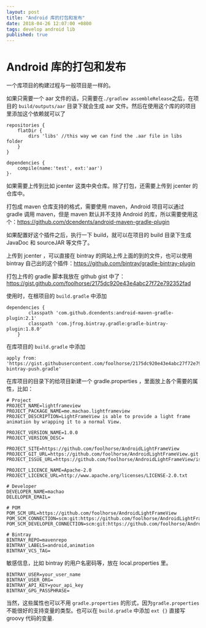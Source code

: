 ```yaml
---
layout: post
title: "Android 库的打包和发布"
date: 2018-04-26 12:07:00 +0800
tags: develop android lib
published: true
---
```

# Android 库的打包和发布

一个库项目的构建过程与一般项目是一样的。

如果只需要一个 aar 文件的话，只需要在`./gradlew assembleRelease`之后，在项目的 `build/outputs/aar` 目录下就会生成 aar 文件。然后在使用这个库的的项目里添加这个依赖就可以了
```
repositories {
    flatDir {
        dirs 'libs' //this way we can find the .aar file in libs folder
    }
}
```
```
dependencies {
    compile(name:'test', ext:'aar')
}·
```

如果需要上传到比如 jcenter 这类中央仓库。除了打包，还需要上传到 jcenter 的仓库中。

打包成 maven 仓库支持的格式，需要使用 maven，Android 项目可以通过 gradle 调用 maven，但是 maven 默认并不支持 Android 的库，所以需要使用这个：<https://github.com/dcendents/android-maven-gradle-plugin>

如果配置好这个插件之后，执行一下 build，就可以在项目的 build 目录下生成 JavaDoc 和 sourceJAR 等文件了。

上传到 jcenter ，可以直接在 bintray 的网站上传上面的到的文件，也可以使用 bintray 自己出的这个插件：<https://github.com/bintray/gradle-bintray-plugin>

打包上传的 gradle 脚本我放在 github gist 中了：<https://gist.github.com/foolhorse/2175dc920e43e4abc27f72e792352fad>

使用时，在根项目的 `build.gradle` 中添加
```
dependencies {
        classpath 'com.github.dcendents:android-maven-gradle-plugin:2.1'
        classpath 'com.jfrog.bintray.gradle:gradle-bintray-plugin:1.8.0'
    }
```

在库项目的 `build.gradle` 中添加
```
apply from: 'https://gist.githubusercontent.com/foolhorse/2175dc920e43e4abc27f72e792352fad/raw/1bfcb2b0d6fbbbb0169672f5df79f887a95fb3e8/gradle-bintray-push.gradle'

```

在库项目的目录下的给项目新建一个 gradle.properties ，里面放上各个需要的属性，比如：
```
# Project
PROJECT_NAME=lightframeview
PROJECT_PACKAGE_NAME=me.machao.lightframeview
PROJECT_DESCRIPTION=LightFrameView is able to provide a light frame animation by wrapping it to a normal View.

PROJECT_VERSION_NAME=1.0.0
PROJECT_VERSION_DESC=

PROJECT_SITE=https://github.com/foolhorse/AndroidLightFrameView
PROJECT_GIT_URL=https://github.com/foolhorse/AndroidLightFrameView.git
PROJECT_ISSUE_URL=https://github.com/foolhorse/AndroidLightFrameView/issues

PROJECT_LICENCE_NAME=Apache-2.0
PROJECT_LICENCE_URL=http://www.apache.org/licenses/LICENSE-2.0.txt

# Developer
DEVELOPER_NAME=machao
DELELOPER_EMAIL=

# POM
POM_SCM_URL=https://github.com/foolhorse/AndroidLightFrameView
POM_SCM_CONNECTION=scm:git:https://github.com/foolhorse/AndroidLightFrameView.git
POM_SCM_DEVELOPER_CONNECTION=scm:git:https://github.com/foolhorse/AndroidLightFrameView.git

# Bintray
BINTRAY_REPO=mavenrepo
BINTRAY_LABELS=android,animation
BINTRAY_VCS_TAG=
```
敏感信息，比如 bintray 的用户名密码等，放在 local.properties 里。
```
BINTRAY_USER=your_user_name
BINTRAY_USER_ORG=
BINTRAY_API_KEY=your_api_key
BINTRAY_GPG_PASSPHRASE=
```
当然，这些属性也可以不用 `gradle.properties` 的形式，因为`gradle.properties` 不能很好的支持变量的类型。也可以在  `build.gradle`  中添加 `ext {}` 直接写 groovy 代码的变量.



